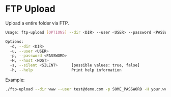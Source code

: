 # FTP Upload

Upload a entire folder via FTP.

```bash
Usage: ftp-upload [OPTIONS] --dir <DIR> --user <USER> --password <PASSWORD> --host <HOST>

Options:
  -d, --dir <DIR>
  -u, --user <USER>
  -p, --password <PASSWORD>
  -H, --host <HOST>
  -s, --silent <SILENT>      [possible values: true, false]
  -h, --help                 Print help information
```

Example:

```bash
./ftp-upload --dir www --user test@demo.com -p SOME_PASSWORD -H your.website.com:21
```
